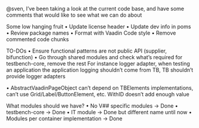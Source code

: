 @sven, I’ve been taking a look at the current code base, 
and have some comments that would like to see what we can do about

Some low hanging fruit
• Update license header
• Update dev info in poms
• Review package names
• Format with Vaadin Code style
• Remove commented code chunks


TO-DOs
• Ensure functional patterns are not public API (supplier, bifunction)
• Go through shared modules and check what’s required for testbench-core, 
     remove the rest
     For instance logger adapter, when testing an application 
     the application logging shouldn’t come from TB, 
     TB shouldn’t provide logger adapters
     
• AbstractVaadinPageObject can’t depend on TBElements implementations, 
   can’t use Grid/Label/ButtonElement, etc. WithID doesn’t add enough value

What modules should we have?
• No V## specific modules -> Done
• testbench-core -> Done
• IT module -> Done but different name until now
• Modules per container implementation -> Done